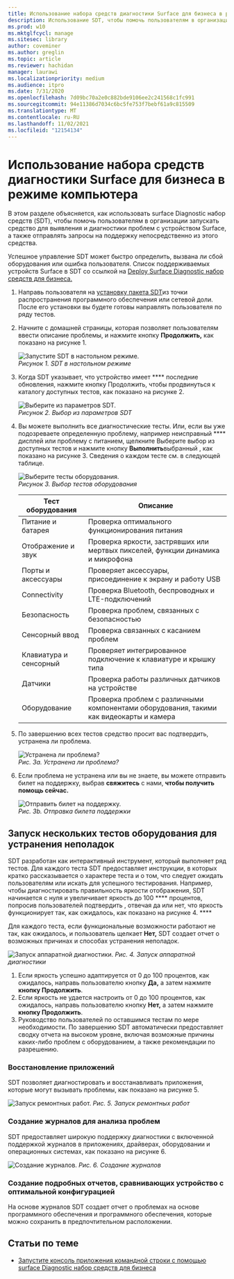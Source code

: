 ```yaml
---
title: Использование набора средств диагностики Surface для бизнеса в режиме компьютера
description: Использование SDT, чтобы помочь пользователям в организации запускать средство для выявления и диагностики проблем с устройством Surface, а также отправлять запросы на поддержку непосредственно из этого средства.
ms.prod: w10
ms.mktglfcycl: manage
ms.sitesec: library
author: coveminer
ms.author: greglin
ms.topic: article
ms.reviewer: hachidan
manager: laurawi
ms.localizationpriority: medium
ms.audience: itpro
ms.date: 7/31/2020
ms.openlocfilehash: 7d09bc70a2e0c882bde9106ee2c241568c1fc991
ms.sourcegitcommit: 94e11386d7034c6bc5fe753f7bebf61a9c815509
ms.translationtype: MT
ms.contentlocale: ru-RU
ms.lasthandoff: 11/02/2021
ms.locfileid: "12154134"
---
```

# <a name="use-surface-diagnostic-toolkit-for-business-in-desktop-mode"></a>Использование набора средств диагностики Surface для бизнеса в режиме компьютера

В этом разделе объясняется, как использовать surface Diagnostic набор средств (SDT), чтобы помочь пользователям в организации запускать средство для выявления и диагностики проблем с устройством Surface, а также отправлять запросы на поддержку непосредственно из этого средства. 

Успешное управление SDT может быстро определить, вызвана ли сбой оборудования или ошибка пользователя. Список поддерживаемых устройств Surface в SDT со ссылкой на [Deploy Surface Diagnostic набор средств для бизнеса.](surface-diagnostic-toolkit-business.md)


1. Направь пользователя на [установку пакета SDT](surface-diagnostic-toolkit-business.md#preparing-the-sdt-package-for-distribution)из точки распространения программного обеспечения или сетевой доли. После его установки вы будете готовы направлять пользователя по ряду тестов. 

2. Начните с домашней страницы, которая позволяет пользователям ввести описание проблемы, и нажмите кнопку **Продолжить,** как показано на рисунке 1.

    ![Запустите SDT в настольном режиме.](images/sdt-desk-1.png)<br/>
    *Рисунок 1. SDT в настольном режиме*

3. Когда SDT указывает, что устройство имеет **** последние обновления, нажмите кнопку Продолжить, чтобы продвинуться к каталогу доступных тестов, как показано на рисунке 2.

    ![Выберите из параметров SDT.](images/sdt1.png)<br/>
    *Рисунок 2. Выбор из параметров SDT*

4. Вы можете выполнить все диагностические тесты. Или, если вы уже подозреваете определенную проблему, например неисправный **** дисплей или проблему с питанием, щелкните Выберите выбор из доступных тестов и нажмите кнопку **Выполнить**выбранный , как показано на рисунке 3. Сведения о каждом тесте см. в следующей таблице. 

    ![Выберите тесты оборудования.](images/sdt2.png)<br/>
    *Рисунок 3. Выбор тестов оборудования*

    Тест оборудования | Описание
    --- | ---
    Питание и батарея |  Проверка оптимального функционирования питания
    Отображение и звук   | Проверка яркости, застрявших или мертвых пикселей, функции динамика и микрофона
    Порты и аксессуары   | Проверяет аксессуары, присоединение к экрану и работу USB
    Connectivity |  Проверка Bluetooth, беспроводных и LTE-подключений
    Безопасность    | Проверка проблем, связанных с безопасностью
    Сенсорный ввод   | Проверка связанных с касанием проблем
    Клавиатура и сенсорный |    Проверяет интегрированное подключение к клавиатуре и крышку типа
    Датчики | Проверка работы различных датчиков на устройстве
    Оборудование |  Проверка проблем с различными компонентами оборудования, такими как видеокарты и камера

5. По завершению всех тестов средство просит вас подтвердить, устранена ли проблема. 

    ![Устранена ли проблема?](images/sdt3.png)<br/>
    *Рис. 3a. Устранена ли проблема?*

6. Если проблема не устранена или вы не знаете, вы можете отправить билет на поддержку, выбрав **свяжитесь** с нами, **чтобы получить помощь сейчас.**
 
    ![Отправить билет на поддержку.](images/sdt4.png)<br/>
    *Рис. 3b. Отправка билета поддержки*

<span id="multiple" />

## <a name="running-multiple-hardware-tests-to-troubleshoot-issues"></a>Запуск нескольких тестов оборудования для устранения неполадок

SDT разработан как интерактивный инструмент, который выполняет ряд тестов. Для каждого теста SDT предоставляет инструкции, в которых кратко рассказывается о характере теста и о том, что следует ожидать пользователям или искать для успешного тестирования. Например, чтобы диагностировать правильность яркости отображения, SDT начинается с нуля и увеличивает яркость до 100 **** процентов, попросив пользователей подтвердить , отвечая да или нет, что яркость функционирует так, как ожидалось, как показано на рисунке 4. **** 

Для каждого теста, если функциональные возможности работают не так, как ожидалось, и пользователь щелкает **Нет,** SDT создает отчет о возможных причинах и способах устранения неполадок. 

![Запуск аппаратной диагностики. ](images/sdt-desk-4.png)
 *Рис. 4. Запуск аппаратной диагностики*

1. Если яркость успешно адаптируется от 0 до 100 процентов, как ожидалось, направь пользователю кнопку **Да,** а затем нажмите **кнопку Продолжить**. 
2. Если яркость не удается настроить от 0 до 100 процентов, как ожидалось, направь пользователю кнопку **Нет,** а затем нажмите **кнопку Продолжить**. 
3. Руководство пользователей по оставшимся тестам по мере необходимости. По завершению SDT автоматически предоставляет сводку отчета на высоком уровне, включая возможные причины каких-либо проблем с оборудованием, а также рекомендации по разрешению.


### <a name="repairing-applications"></a>Восстановление приложений

SDT позволяет диагностировать и восстанавливать приложения, которые могут вызывать проблемы, как показано на рисунке 5.

![Запуск ремонтных работ. ](images/sdt-desk-5.png)
 *Рис. 5. Запуск ремонтных работ*
<span id="logs" />

### <a name="generating-logs-for-analyzing-issues"></a>Создание журналов для анализа проблем 

SDT предоставляет широкую поддержку диагностики с включенной поддержкой журналов в приложениях, драйверах, оборудовании и операционных системах, как показано на рисунке 6.

![Создание журналов. ](images/sdt-desk-6.png)
 *Рис. 6. Создание журналов*

<span id="detailed-report" />

### <a name="generating-detailed-report-comparing-device-vs-optimal-configuration"></a>Создание подробных отчетов, сравнивающих устройство с оптимальной конфигурацией

На основе журналов SDT создает отчет о проблемах на основе программного обеспечения и программного обеспечения, которые можно сохранить в предпочтительном расположении.

## <a name="related-topics"></a>Статьи по теме

- [Запустите консоль приложения командной строки с помощью surface Diagnostic набор средств для бизнеса](surface-diagnostic-toolkit-command-line.md)
